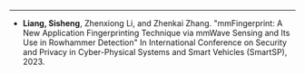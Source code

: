 ---
* <strong>Liang, Sisheng</strong>, Zhenxiong Li, and Zhenkai Zhang. "mmFingerprint: A New Application Fingerprinting Technique via mmWave Sensing and Its Use in Rowhammer Detection" In International Conference on Security and Privacy in Cyber-Physical Systems and Smart Vehicles (SmartSP), 2023.







